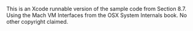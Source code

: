 This is an Xcode runnable version of the sample code from Section 8.7. Using the Mach VM Interfaces from the OSX System Internals book. No other copyright claimed.